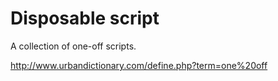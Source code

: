Disposable script
=================

A collection of one-off scripts.

http://www.urbandictionary.com/define.php?term=one%20off